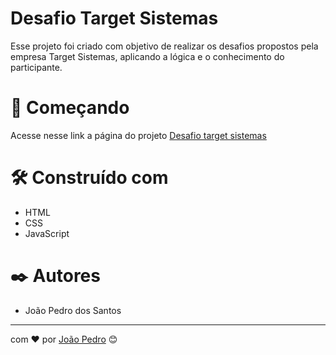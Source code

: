 # Desafio Target Sistemas

Esse projeto foi criado com objetivo de realizar os desafios propostos pela empresa Target Sistemas, aplicando a lógica e o conhecimento do participante.

# 🚀 Começando

Acesse nesse link a página do projeto
[Desafio target sistemas](https://pedro170.github.io/desafio-target-sistemas/)



# 🛠️ Construído com

- HTML
- CSS
- JavaScript

# ✒️ Autores

- João Pedro dos Santos

---
com ❤️ por [João Pedro](https://gist.github.com/lohhans) 😊